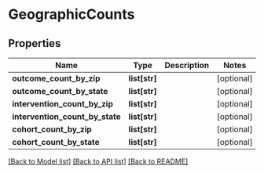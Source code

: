 # GeographicCounts

## Properties
Name | Type | Description | Notes
------------ | ------------- | ------------- | -------------
**outcome_count_by_zip** | **list[str]** |  | [optional] 
**outcome_count_by_state** | **list[str]** |  | [optional] 
**intervention_count_by_zip** | **list[str]** |  | [optional] 
**intervention_count_by_state** | **list[str]** |  | [optional] 
**cohort_count_by_zip** | **list[str]** |  | [optional] 
**cohort_count_by_state** | **list[str]** |  | [optional] 

[[Back to Model list]](../README.md#documentation-for-models) [[Back to API list]](../README.md#documentation-for-api-endpoints) [[Back to README]](../README.md)

